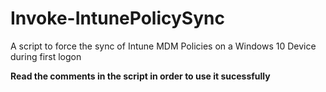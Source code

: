 # Invoke-IntunePolicySync
 A script to force the sync of Intune MDM Policies on a Windows 10 Device during first logon

 **Read the comments in the script in order to use it sucessfully**
